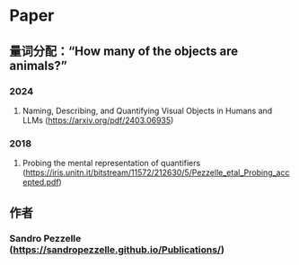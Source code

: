 # Paper

## 量词分配：“How many of the objects are animals?”
### 2024 
1. Naming, Describing, and Quantifying Visual Objects in Humans and LLMs (https://arxiv.org/pdf/2403.06935)
### 2018
1. Probing the mental representation of quantifiers (https://iris.unitn.it/bitstream/11572/212630/5/Pezzelle_etal_Probing_accepted.pdf)


## 作者

### Sandro Pezzelle (https://sandropezzelle.github.io/Publications/)

